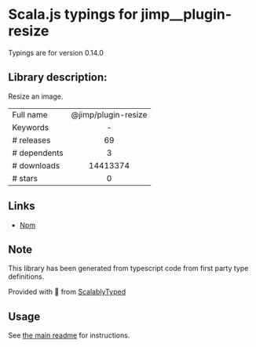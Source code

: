 
# Scala.js typings for jimp__plugin-resize

Typings are for version 0.14.0

## Library description:
Resize an image.

|                    |                 |
| ------------------ | :-------------: |
| Full name          | @jimp/plugin-resize |
| Keywords           | - |
| # releases         | 69 |
| # dependents       | 3 |
| # downloads        | 14413374 |
| # stars            | 0 |

## Links
- [Npm](https://www.npmjs.com/package/%40jimp%2Fplugin-resize)
    


## Note
This library has been generated from typescript code from first party type definitions.

Provided with :purple_heart: from [ScalablyTyped](https://github.com/oyvindberg/ScalablyTyped)

## Usage
See [the main readme](../../readme.md) for instructions.


